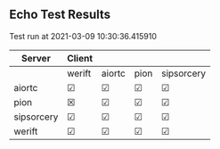 ## Echo Test Results
Test run at 2021-03-09 10:30:36.415910

| Server      | Client      |             |             |             |
|-------------|-------------|-------------|-------------|-------------|
|             | werift      | aiortc      | pion        | sipsorcery  |
| aiortc      | &#9745;     | &#9745;     | &#9745;     | &#9745;     |
| pion        | &#x2612;    | &#9745;     | &#9745;     | &#9745;     |
| sipsorcery  | &#9745;     | &#9745;     | &#9745;     | &#9745;     |
| werift      | &#9745;     | &#9745;     | &#9745;     | &#9745;     |
